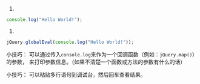 
1.
```js
console.log("Hello World!");
```

1.
```js
jQuery.globalEval(console.log("Hello World!"));
```


小技巧：
可以通过传入`console.log`来作为一个回调函数（例如：`jQuery.map()`）的参数，
来打印参数信息。（如果不清楚一个函数或方法的参数有什么的话）

小技巧：
可以粘贴多行语句到调试台，然后回车查看结果。
